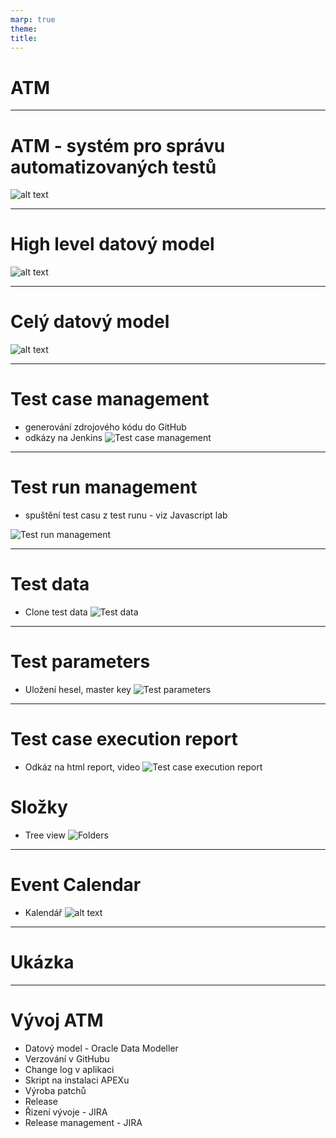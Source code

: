 ```yaml
---
marp: true
theme: 
title:
---
```

# ATM

---

# ATM - systém pro správu automatizovaných testů

![alt text](image-14.png)

---

# High level datový model

![alt text](image-1.png)

---

# Celý datový model

![alt text](image-2.png)

---

# Test case management
* generování zdrojového kódu do GitHub
* odkázy na Jenkins
![Test case management](image-15.png)

---

# Test run management 
* spuštění test casu z test runu - viz Javascript lab

![Test run management](image-16.png)

---

# Test data
* Clone test data
![Test data](image-17.png)

---

# Test parameters
* Uložení hesel, master key
![Test parameters](image-18.png)

---

# Test case execution report
* Odkáz na html report, video
![Test case execution report](image-19.png)

# Složky
* Tree view
![Folders](image-20.png)

---

# Event Calendar
* Kalendář
![alt text](image-13.png)

---
# Ukázka

---
# Vývoj ATM

* Datový model - Oracle Data Modeller
* Verzování v GitHubu
* Change log v aplikaci
* Skript na instalaci APEXu
* Výroba patchů
* Release
* Řizení vývoje - JIRA
* Release management - JIRA





